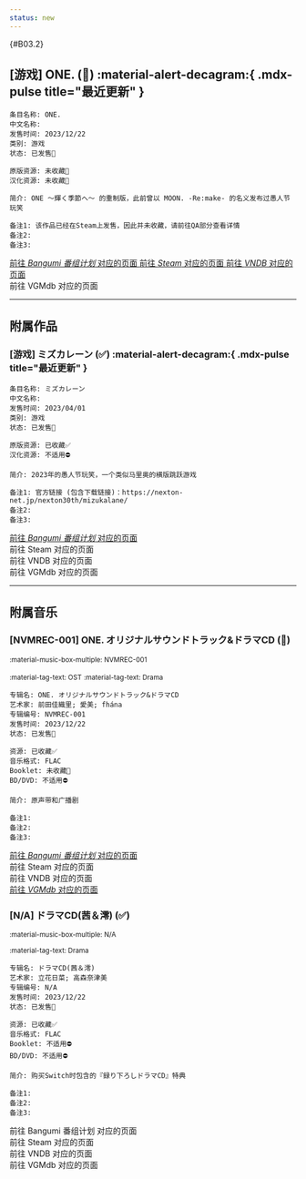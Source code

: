 ```yaml
---
status: new
---
```


[//]: # (Metadata End)

[](){#B03.2}

[//]: # (TXT End)

## \[游戏] ONE. (🔘) :material-alert-decagram:{ .mdx-pulse title="最近更新" }

```
条目名称: ONE.
中文名称: 
发售时间: 2023/12/22
类别: 游戏
状态: 已发售🎉

原版资源: 未收藏🔘
汉化资源: 未收藏🔘

简介: ONE ～輝く季節へ～ 的重制版，此前曾以 MOON. -Re:make- 的名义发布过愚人节玩笑

备注1: 该作品已经在Steam上发售，因此并未收藏，请前往QA部分查看详情
备注2: 
备注3: 
```

<div class="result">
    <div class="grid">
        <a href="https://bgm.tv/subject/375773" class="card" target=”_blank”>
            前往 <i class="bangumi">Bangumi 番组计划</i> 对应的页面
        </a>
        <a href="https://store.steampowered.com/app/2432100" class="card" target=”_blank”>
            前往 <i class="steam">Steam</i> 对应的页面
        </a>
        <a href="https://vndb.org/v37118" class="card" target=”_blank”>
            前往 <i class="vndb">VNDB</i> 对应的页面
        </a>
        <div class="card disable">
            前往 VGMdb 对应的页面
        </div>
    </div>
</div>

---

## 附属作品

### \[游戏] ミズカレーン (✅) :material-alert-decagram:{ .mdx-pulse title="最近更新" }

```
条目名称: ミズカレーン
中文名称: 
发售时间: 2023/04/01
类别: 游戏
状态: 已发售🎉

原版资源: 已收藏✅
汉化资源: 不适用⛔

简介: 2023年的愚人节玩笑，一个类似马里奥的横版跳跃游戏

备注1: 官方链接 (包含下载链接)：https://nexton-net.jp/nexton30th/mizukalane/
备注2: 
备注3: 
```

<div class="result">
    <div class="grid">
        <a href="https://bgm.tv/subject/427311" class="card" target=”_blank”>
            前往 <i class="bangumi">Bangumi 番组计划</i> 对应的页面
        </a>
        <div class="card disable">
            前往 Steam 对应的页面
        </div>
        <div class="card disable">
            前往 VNDB 对应的页面
        </div>
        <div class="card disable">
            前往 VGMdb 对应的页面
        </div>
    </div>
</div>

---

## 附属音乐

### \[NVMREC-001] ONE. オリジナルサウンドトラック&ドラマCD (🔘)

<small>:material-music-box-multiple: NVMREC-001</small>

<small>:material-tag-text: OST</small>
<small>:material-tag-text: Drama</small>

```
专辑名: ONE. オリジナルサウンドトラック&ドラマCD
艺术家: 前田佳織里; 愛美; fhána
专辑编号: NVMREC-001
发售时间: 2023/12/22
状态: 已发售🎉

资源: 已收藏✅
音乐格式: FLAC
Booklet: 未收藏🔘
BD/DVD: 不适用⛔

简介: 原声带和广播剧

备注1: 
备注2: 
备注3: 
```

<div class="result">
    <div class="grid">
        <a href="https://bgm.tv/subject/480883" class="card" target=”_blank”>
            前往 <i class="bangumi">Bangumi 番组计划</i> 对应的页面
        </a>
        <div class="card disable">
            前往 Steam 对应的页面
        </div>
        <div class="card disable">
            前往 VNDB 对应的页面
        </div>
        <a href="https://vgmdb.net/album/130091" class="card" target=”_blank”>
            前往 <i class="vgmdb">VGMdb</i> 对应的页面
        </a>
    </div>
</div>

### \[N/A] ドラマCD(茜＆澪) (✅)

<small>:material-music-box-multiple: N/A</small>

<small>:material-tag-text: Drama</small>

```
专辑名: ドラマCD(茜＆澪)
艺术家: 立花日菜; 高森奈津美
专辑编号: N/A
发售时间: 2023/12/22
状态: 已发售🎉

资源: 已收藏✅
音乐格式: FLAC
Booklet: 不适用⛔
BD/DVD: 不适用⛔

简介: 购买Switch时包含的『録り下ろしドラマCD』特典

备注1: 
备注2: 
备注3: 
```

<div class="result">
    <div class="grid">
        <div class="card disable">
            前往 Bangumi 番组计划 对应的页面
        </div>
        <div class="card disable">
            前往 Steam 对应的页面
        </div>
        <div class="card disable">
            前往 VNDB 对应的页面
        </div>
        <div class="card disable">
            前往 VGMdb 对应的页面
        </div>
    </div>
</div>

